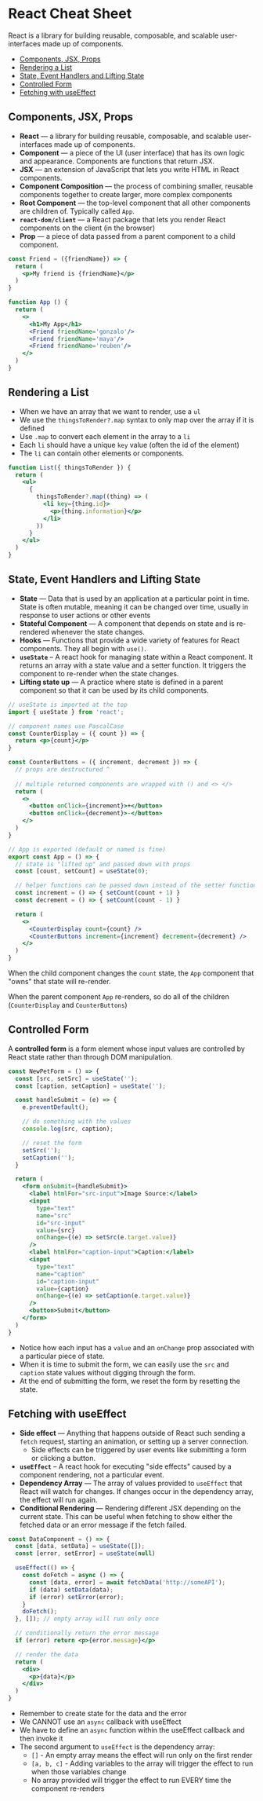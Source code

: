# React Cheat Sheet

React is a library for building reusable, composable, and scalable user-interfaces made up of components.

- [Components, JSX, Props](#components-jsx-props)
- [Rendering a List](#rendering-a-list)
- [State, Event Handlers and Lifting State](#state-event-handlers-and-lifting-state)
- [Controlled Form](#controlled-form)
- [Fetching with useEffect](#fetching-with-useeffect)

## Components, JSX, Props

- **React** — a library for building reusable, composable, and scalable user-interfaces made up of components.
- **Component** — a piece of the UI (user interface) that has its own logic and appearance. Components are functions that return JSX.
- **JSX** — an extension of JavaScript that lets you write HTML in React components.
- **Component Composition** — the process of combining smaller, reusable components together to create larger, more complex components
- **Root Component** — the top-level component that all other components are children of. Typically called `App`.
- **`react-dom/client`** — a React package that lets you render React components on the client (in the browser)
- **Prop** — a piece of data passed from a parent component to a child component.

```jsx
const Friend = ({friendName}) => {
  return (
    <p>My friend is {friendName}</p>
  )
}

function App () {
  return (
    <>
      <h1>My App</h1>
      <Friend friendName='gonzalo'/>
      <Friend friendName='maya'/>
      <Friend friendName='reuben'/>
    </>
  )
}
```

## Rendering a List

* When we have an array that we want to render, use a `ul`
* We use the `thingsToRender?.map` syntax to only map over the array if it is defined
* Use `.map` to convert each element in the array to a `li`
* Each `li` should have a unique `key` value (often the id of the element)
* The `li` can contain other elements or components.

```jsx
function List({ thingsToRender }) {
  return (
    <ul>
      {
        thingsToRender?.map((thing) => (
          <li key={thing.id}>
            <p>{thing.information}</p>
          </li>
        ))
      }
    </ul>
  )
}
```

## State, Event Handlers and Lifting State

- **State** — Data that is used by an application at a particular point in time. State is often mutable, meaning it can be changed over time, usually in response to user actions or other events
- **Stateful Component** — A component that depends on state and is re-rendered whenever the state changes.
- **Hooks** — Functions that provide a wide variety of features for React components. They all begin with `use()`.
- **`useState`** – A react hook for managing state within a React component. It returns an array with a state value and a setter function. It triggers the component to re-render when the state changes.
- **Lifting state up** — A practice where state is defined in a parent component so that it can be used by its child components.

```jsx
// useState is imported at the top
import { useState } from 'react';

// component names use PascalCase
const CounterDisplay = ({ count }) => {
  return <p>{count}</p>
}

const CounterButtons = ({ increment, decrement }) => {
  // props are destructured ^          ^
  
  // multiple returned components are wrapped with () and <> </>
  return (
    <>
      <button onClick={increment}>+</button>
      <button onClick={decrement}>-</button>
    </>
  )
}

// App is exported (default or named is fine)
export const App = () => {
  // state is "lifted up" and passed down with props
  const [count, setCount] = useState(0);

  // helper functions can be passed down instead of the setter function itself
  const increment = () => { setCount(count + 1) }
  const decrement = () => { setCount(count - 1) }

  return (
    <>
      <CounterDisplay count={count} />
      <CounterButtons increment={increment} decrement={decrement} />
    </>
  )
}
```

When the child component changes the `count` state, the `App` component that "owns" that state will re-render.

When the parent component `App` re-renders, so do all of the children (`CounterDisplay` and `CounterButtons`)

## Controlled Form

A **controlled form** is a form element whose input values are controlled by React state rather than through DOM manipulation. 

```jsx
const NewPetForm = () => {
  const [src, setSrc] = useState('');
  const [caption, setCaption] = useState('');

  const handleSubmit = (e) => {
    e.preventDefault();

    // do something with the values
    console.log(src, caption);

    // reset the form
    setSrc('');
    setCaption('');
  }

  return (
    <form onSubmit={handleSubmit}>
      <label htmlFor="src-input">Image Source:</label>
      <input 
        type="text" 
        name="src" 
        id="src-input" 
        value={src} 
        onChange={(e) => setSrc(e.target.value)} 
      />
      <label htmlFor="caption-input">Caption:</label>
      <input 
        type="text" 
        name="caption" 
        id="caption-input" 
        value={caption} 
        onChange={(e) => setCaption(e.target.value)} 
      />
      <button>Submit</button>
    </form>
  )
}
```

* Notice how each input has a `value` and an `onChange` prop associated with a particular piece of state.
* When it is time to submit the form, we can easily use the `src` and `caption` state values without digging through the form.
* At the end of submitting the form, we reset the form by resetting the state.

## Fetching with useEffect

- **Side effect** — Anything that happens outside of React such sending a `fetch` request, starting an animation, or setting up a server connection. 
  - Side effects can be triggered by user events like submitting a form or clicking a button.
- **`useEffect`** – A react hook for executing "side effects" caused by a component rendering, not a particular event.
- **Dependency Array** — The array of values provided to `useEffect` that React will watch for changes. If changes occur in the dependency array, the effect will run again.
- **Conditional Rendering** — Rendering different JSX depending on the current state. This can be useful when fetching to show either the fetched data or an error message if the fetch failed.

```jsx
const DataComponent = () => {
  const [data, setData] = useState([]);
  const [error, setError] = useState(null)

  useEffect(() => {
    const doFetch = async () => {
      const [data, error] = await fetchData('http://someAPI');
      if (data) setData(data);
      if (error) setError(error);
    }
    doFetch();
  }, []); // empty array will run only once

  // conditionally return the error message
  if (error) return <p>{error.message}</p>

  // render the data
  return (
    <div>
      <p>{data}</p>
    </div>
  )
}
```

* Remember to create state for the data and the error
* We CANNOT use an `async` callback with useEffect
* We have to define an `async` function within the useEffect callback and then invoke it
* The second argument to `useEffect` is the dependency array:
  * `[]` - An empty array means the effect will run only on the first render
  * `[a, b, c]` - Adding variables to the array will trigger the effect to run when those variables change
  * No array provided will trigger the effect to run EVERY time the component re-renders
